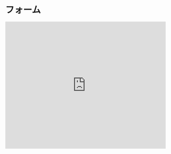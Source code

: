 # フォーム

<iframe height="400" style="width: 100%;" scrolling="no" title="Form" src="https://codepen.io/ari-jp/embed/LYpqGWq?height=265&theme-id=default&default-tab=result" frameborder="no" allowtransparency="true" allowfullscreen="true">
  See the Pen <a href='https://codepen.io/ari-jp/pen/LYpqGWq'>Form</a> by ari-jp
  (<a href='https://codepen.io/ari-jp'>@ari-jp</a>) on <a href='https://codepen.io'>CodePen</a>.
</iframe>